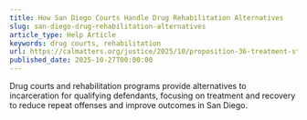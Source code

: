 ```yaml
---
title: How San Diego Courts Handle Drug Rehabilitation Alternatives
slug: san-diego-drug-rehabilitation-alternatives
article_type: Help Article
keywords: drug courts, rehabilitation
url: https://calmatters.org/justice/2025/10/proposition-36-treatment-study/
published_date: 2025-10-27T00:00:00
---
```


Drug courts and rehabilitation programs provide alternatives to incarceration for qualifying defendants, focusing on treatment and recovery to reduce repeat offenses and improve outcomes in San Diego.